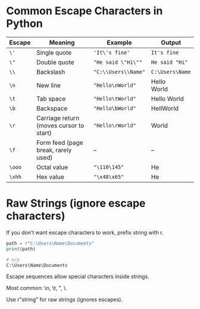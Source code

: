 # Common Escape Characters in Python

| Escape | Meaning                                 | Example             | Output           |
| ------ | --------------------------------------- | ------------------- | ---------------- |
| `\'`   | Single quote                            | `'It\'s fine'`      | `It's fine`      |
| `\"`   | Double quote                            | `"He said \"Hi\""`  | `He said "Hi"`   |
| `\\`   | Backslash                               | `"C:\\Users\\Name"` | `C:\Users\Name`  |
| `\n`   | New line                                | `"Hello\nWorld"`    | Hello <br> World |
| `\t`   | Tab space                               | `"Hello\tWorld"`    | Hello    World   |
| `\b`   | Backspace                               | `"Hello\bWorld"`    | HellWorld        |
| `\r`   | Carriage return (moves cursor to start) | `"Hello\rWorld"`    | World            |
| `\f`   | Form feed (page break, rarely used)     | –                   | –                |
| `\ooo` | Octal value                             | `"\110\145"`        | He               |
| `\xhh` | Hex value                               | `"\x48\x65"`        | He               |

# Raw Strings (ignore escape characters)

If you don’t want escape characters to work, prefix string with r.

```py
path = r"C:\Users\Name\Documents"
print(path)

# o/p
C:\Users\Name\Documents

```

Escape sequences allow special characters inside strings.

Most common: \n, \t, \", \\.

Use r"string" for raw strings (ignores escapes).